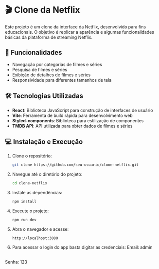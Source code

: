 # 🎬 Clone da Netflix

Este projeto é um clone da interface da Netflix, desenvolvido para fins educacionais. O objetivo é replicar a aparência e algumas funcionalidades básicas da plataforma de streaming Netflix.

## 🚀 Funcionalidades

- Navegação por categorias de filmes e séries
- Pesquisa de filmes e séries
- Exibição de detalhes de filmes e séries
- Responsividade para diferentes tamanhos de tela

## 🛠️ Tecnologias Utilizadas

- **React**: Biblioteca JavaScript para construção de interfaces de usuário
- **Vite**: Ferramenta de build rápida para desenvolvimento web
- **Styled-components**: Biblioteca para estilização de componentes
- **TMDB API**: API utilizada para obter dados de filmes e séries

## 💻 Instalação e Execução

1. Clone o repositório:
    ```bash
    git clone https://github.com/seu-usuario/clone-netflix.git
    ```
2. Navegue até o diretório do projeto:
    ```bash
    cd clone-netflix
    ```
3. Instale as dependências:
    ```bash
    npm install
    ```
4. Execute o projeto:
    ```bash
    npm run dev
    ```
5. Abra o navegador e acesse:
    ```
    http://localhost:3000
    ```
6. Para acessar o login do app basta digitar as credenciais:
Email: admin
<br>
Senha: 123